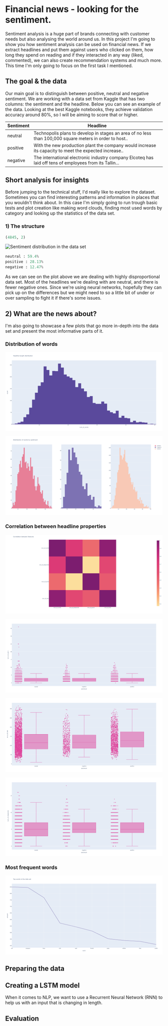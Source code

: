 # Financial news - looking for the sentiment.

Sentiment analysis is a huge part of brands connecting with customer needs but also analysing the world around us. In this project I'm going to show you how sentiment analysis can be used on financial news. If we extract headlines and put them against users who clicked on them, how long they spend on reading and if they interacted in any way (liked, commented), we can also create recommendation systems and much more. This time I'm only going to focus on the first task I mentioned.



## The goal & the data

Our main goal is to distinguish between positive, neutral and negative sentiment. We are working with a data set from Kaggle that has two columns: the sentiment and the headline. Below you can see an example of the data. Looking at the best Kaggle notebooks, they achieve validation accuracy around 80%, so I will be aiming to score that or higher.

| Sentiment | Headline                                                     |
| --------- | ------------------------------------------------------------ |
| neutral   | Technopolis plans to develop in stages an area of no less than 100,000 square meters in order to host.. |
| positive  | With the new production plant the company would increase its capacity to meet the expected increase.. |
| negative  | The international electronic industry company Elcoteq has laid off tens of employees from its Tallin... |



## Short analysis for insights

Before jumping to the technical stuff, I'd really like to explore the dataset. Sometimes you can find interesting patterns and information in places that you wouldn't think about. In this case I'm simply going to run trough basic tests and plot creation like making word clouds, finding most used words by category and looking up the statistics of the data set.

### 1) The structure

```python
(4845, 2)
```

![Sentiment distribution in the data set](/plots/sent-dist.png)

```Python
neutral : 59.4%
positive : 28.13%
negative : 12.47%
```

As we can see on the plot above we are dealing with highly disproportional data set. Most of the headlines we're dealing with are neutral, and there is fewer negative ones. Since we're using neural networks, hopefully they can pick up on the differences but we might need to so a little bit of under or over sampling to fight it if there's some issues.



## 2) What are the news about?

I'm also going to showcase a few plots that go more in-depth into the data set and present the most informative parts of it.



### Distribution of words

![Words distribution](./plots/words-dist.png)

![Words distribution by sentiment](./plots/words-dist-sent.png)

### Correlation between headline properties

![Correlation heatmap for the feature correlation](./plots/corr.png)

![Punctuation against the sentiment](./plots/punct_corr.png)

![Punctuation against the sentiment](./plots/char-corr.png)

![Punctuation against the sentiment](./plots/stopwords-corr.png)

### Most frequent words

![Top unique words](./plots/top-words.png)



## Preparing the data





## Creating a LSTM model

When it comes to NLP, we want to use a Recurrent Neural Network (RNN) to help us with an input that is changing in length.



## Evaluation

